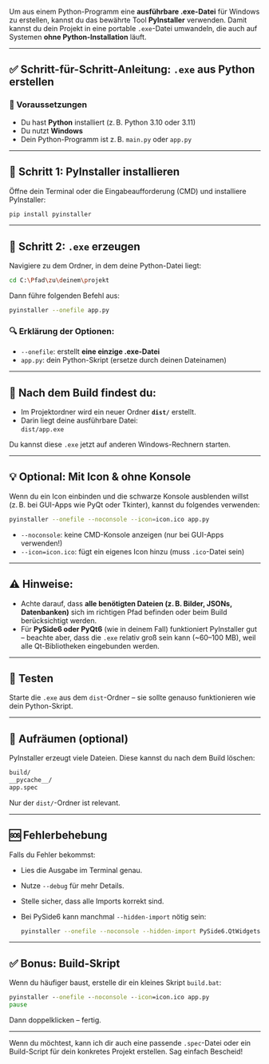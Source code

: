Um aus einem Python-Programm eine **ausführbare .exe-Datei** für Windows zu erstellen, kannst du das bewährte Tool **PyInstaller** verwenden. Damit kannst du dein Projekt in eine portable `.exe`-Datei umwandeln, die auch auf Systemen **ohne Python-Installation** läuft.

---

## ✅ Schritt-für-Schritt-Anleitung: `.exe` aus Python erstellen

### 🔧 Voraussetzungen

- Du hast **Python** installiert (z. B. Python 3.10 oder 3.11)
- Du nutzt **Windows**
- Dein Python-Programm ist z. B. `main.py` oder `app.py`

---

## 🚀 Schritt 1: PyInstaller installieren

Öffne dein Terminal oder die Eingabeaufforderung (CMD) und installiere PyInstaller:

```bash
pip install pyinstaller
```

---

## 🚀 Schritt 2: `.exe` erzeugen

Navigiere zu dem Ordner, in dem deine Python-Datei liegt:

```bash
cd C:\Pfad\zu\deinem\projekt
```

Dann führe folgenden Befehl aus:

```bash
pyinstaller --onefile app.py
```

### 🔍 Erklärung der Optionen:
- `--onefile`: erstellt **eine einzige .exe-Datei**
- `app.py`: dein Python-Skript (ersetze durch deinen Dateinamen)

---

## 📁 Nach dem Build findest du:

- Im Projektordner wird ein neuer Ordner **`dist/`** erstellt.
- Darin liegt deine ausführbare Datei:  
  `dist/app.exe`

Du kannst diese `.exe` jetzt auf anderen Windows-Rechnern starten.

---

## 💡 Optional: Mit Icon & ohne Konsole

Wenn du ein Icon einbinden und die schwarze Konsole ausblenden willst (z. B. bei GUI-Apps wie PyQt oder Tkinter), kannst du folgendes verwenden:

```bash
pyinstaller --onefile --noconsole --icon=icon.ico app.py
```

- `--noconsole`: keine CMD-Konsole anzeigen (nur bei GUI-Apps verwenden!)
- `--icon=icon.ico`: fügt ein eigenes Icon hinzu (muss `.ico`-Datei sein)

---

## ⚠️ Hinweise:

- Achte darauf, dass **alle benötigten Dateien (z. B. Bilder, JSONs, Datenbanken)** sich im richtigen Pfad befinden oder beim Build berücksichtigt werden.
- Für **PySide6 oder PyQt6** (wie in deinem Fall) funktioniert PyInstaller gut – beachte aber, dass die `.exe` relativ groß sein kann (~60–100 MB), weil alle Qt-Bibliotheken eingebunden werden.

---

## 🧪 Testen

Starte die `.exe` aus dem `dist`-Ordner – sie sollte genauso funktionieren wie dein Python-Skript.

---

## 🧹 Aufräumen (optional)

PyInstaller erzeugt viele Dateien. Diese kannst du nach dem Build löschen:

```bash
build/
__pycache__/
app.spec
```

Nur der `dist/`-Ordner ist relevant.

---

## 🆘 Fehlerbehebung

Falls du Fehler bekommst:
- Lies die Ausgabe im Terminal genau.
- Nutze `--debug` für mehr Details.
- Stelle sicher, dass alle Imports korrekt sind.
- Bei PySide6 kann manchmal `--hidden-import` nötig sein:
  
  ```bash
  pyinstaller --onefile --noconsole --hidden-import PySide6.QtWidgets app.py
  ```

---

## ✅ Bonus: Build-Skript

Wenn du häufiger baust, erstelle dir ein kleines Skript `build.bat`:

```bat
pyinstaller --onefile --noconsole --icon=icon.ico app.py
pause
```

Dann doppelklicken – fertig.

---

Wenn du möchtest, kann ich dir auch eine passende `.spec`-Datei oder ein Build-Script für dein konkretes Projekt erstellen. Sag einfach Bescheid!